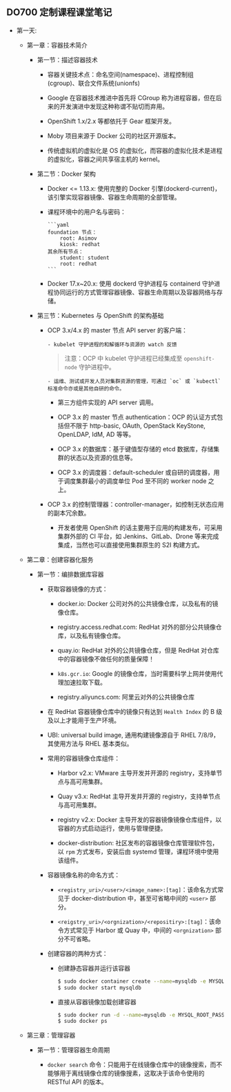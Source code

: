 ## DO700 定制课程课堂笔记

- 第一天:

	- 第一章：容器技术简介

		- 第一节：描述容器技术

		  - 容器关键技术点：命名空间(namespace)、进程控制组(cgroup)、联合文件系统(unionfs)

		  - Google 在容器技术推进中首先将 CGroup 称为进程容器，但在后来的开发演进中发现这种称谓不贴切而弃用。

		  - OpenShift 1.x/2.x 等都依托于 Gear 框架开发。

		  - Moby 项目来源于 Docker 公司的社区开源版本。

		  - 传统虚拟机的虚拟化是 OS 的虚拟化，而容器的虚拟化技术是进程的虚拟化，容器之间共享宿主机的 kernel。

		- 第二节：Docker 架构

		  - Docker <= 1.13.x: 使用完整的 Docker 引擎(dockerd-current)，该引擎实现容器镜像、容器生命周期的全部管理。

		  - 课程环境中的用户名与密码：

				```yaml
		 		foundation 节点：
					root: Asimov
					kiosk: redhat
				其余所有节点：
					student: student
					root: redhat
				```

		  - Docker 17.x~20.x: 使用 dockerd 守护进程与 containerd 守护进程协同运行的方式管理容器镜像、容器生命周期以及容器网络与存储。

		- 第三节：Kubernetes 与 OpenShift 的架构基础

		  - OCP 3.x/4.x 的 master 节点 API server 的客户端：

				- kubelet 守护进程的和解循环与资源的 watch 反馈

			  > 注意：OCP 中 kubelet 守护进程已经集成至 `openshift-node` 守护进程中。

				- 运维、测试或开发人员对集群资源的管理，可通过 `oc` 或 `kubectl` 标准命令亦或是其他自研的命令。

			  - 第三方组件实现的 API server 调用。

			- OCP 3.x 的 master 节点 authentication：OCP 的认证方式包括但不限于 http-basic, OAuth, OpenStack KeyStone, OpenLDAP, IdM, AD 等等。

			- OCP 3.x 的数据库：基于键值型存储的 etcd 数据库，存储集群的状态以及资源的信息等。

			- OCP 3.x 的调度器：default-scheduler 或自研的调度器，用于调度集群最小的调度单位 Pod 至不同的 worker node 之上。

		  - OCP 3.x 的控制管理器：controller-manager，如控制无状态应用的副本冗余数。

			- 开发者使用 OpenShift 的话主要用于应用的构建发布，可采用集群外部的 CI 平台，如 Jenkins、GitLab、Drone 等来完成集成，当然也可以直接使用集群原生的 S2I 构建方式。

	- 第二章：创建容器化服务

		- 第一节：编排数据库容器

			- 获取容器镜像的方式：

				- docker.io: Docker 公司对外的公共镜像仓库，以及私有的镜像仓库。

				- registry.access.redhat.com: RedHat 对外的部分公共镜像仓库，以及私有镜像仓库。

	 			- quay.io: RedHat 对外的公共镜像仓库，但是 RedHat 对仓库中的容器镜像不做任何的质量保障！

				- `k8s.gcr.io`: Google 的镜像仓库，当时需要科学上网并使用代理加速拉取下载。

				- registry.aliyuncs.com: 阿里云对外的公共镜像仓库

			- 在 RedHat 容器镜像仓库中的镜像只有达到 `Health Index` 的 B 级及以上才能用于生产环境。

			- UBI: universal build image, 通用构建镜像源自于 RHEL 7/8/9，其使用方法与 RHEL 基本类似。

			- 常用的容器镜像仓库组件：

				- Harbor v2.x: VMware 主导开发并开源的 registry，支持单节点与高可用集群。

				- Quay v3.x: RedHat 主导开发并开源的 registry，支持单节点与高可用集群。

				- registry v2.x: Docker 主导开发的容器镜像镜像仓库组件，以容器的方式启动运行，使用与管理便捷。

				- docker-distribution: 社区发布的容器镜像仓库管理软件包，以 `rpm` 方式发布，安装后由 systemd 管理，课程环境中使用该组件。

			- 容器镜像名称的命名方式：

				- `<registry_uri>/<user>/<image_name>:[tag]`：该命名方式常见于 docker-distribution 中，甚至可省略中间的 `<user>` 部分。

				- `<reigstry_uri>/<orgnization>/<repositiry>:[tag]`：该命令方式常见于 Harbor 或 Quay 中，中间的 `<orgnization>` 部分不可省略。

			- 创建容器的两种方式：

				- 创建静态容器并运行该容器

					```bash
					$ sudo docker container create --name=mysqldb -e MYSQL_ROOT_PASSWORD=redhat registry.lab.example.com/rhscl/mysql-56-rhel7:latest
					$ sudo docker start mysqldb
					```

				- 直接从容器镜像加载创建容器

					```bash
					$ sudo docker run -d --name=mysqldb -e MYSQL_ROOT_PASSWORD=redhat registry.lab.example.com/rhscl/mysql-56-rhel7:latest
					$ sudo docker ps
					```

	- 第三章：管理容器

		- 第一节：管理容器生命周期

			- `docker search` 命令：只能用于在线镜像仓库中的镜像搜索，而不能够用于离线镜像仓库的镜像搜素，这取决于该命令使用的 RESTful API 的版本。


